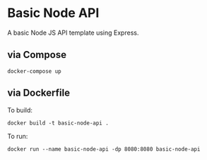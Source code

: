 # Basic Node API

A basic Node JS API template using Express.

## via Compose
```
docker-compose up
```

## via Dockerfile

To build:
```
docker build -t basic-node-api .
```

To run:
```
docker run --name basic-node-api -dp 8080:8080 basic-node-api
```